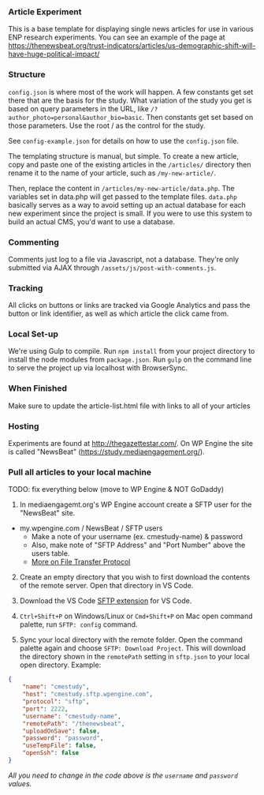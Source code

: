 ### Article Experiment
This is a base template for displaying single news articles for use in various ENP research experiments. You can see an example of the page at https://thenewsbeat.org/trust-indicators/articles/us-demographic-shift-will-have-huge-political-impact/

### Structure
`config.json` is where most of the work will happen. A few constants get set there that are the basis for the study. What variation of the study you get is based on query parameters in the URL, like `/?author_photo=personal&author_bio=basic`. Then constants get set based on those parameters. Use the root / as the control for the study.

See `config-example.json` for details on how to use the `config.json` file.

The templating structure is manual, but simple. To create a new article, copy and paste one of the existing articles in the <code>/articles/</code> directory then rename it to the name of your article, such as <code>/my-new-article/</code>.

Then, replace the content in <code>/articles/my-new-article/data.php</code>. The variables set in data.php will get passed to the template files. <code>data.php</code> basically serves as a way to avoid setting up an actual database for each new experiment since the project is small. If you were to use this system to build an actual CMS, you'd want to use a database.

### Commenting
Comments just log to a file via Javascript, not a database. They're only submitted via AJAX through <code>/assets/js/post-with-comments.js</code>.

### Tracking
All clicks on buttons or links are tracked via Google Analytics and pass the button or link identifier, as well as which article the click came from.

### Local Set-up
We're using Gulp to compile. Run <code>npm install</code> from your project directory to install the node modules from <code>package.json</code>. Run <code>gulp</code> on the command line to serve the project up via localhost with BrowserSync.

### When Finished
Make sure to update the article-list.html file with links to all of your articles

### Hosting
Experiments are found at http://thegazettestar.com/. On WP Engine the site is called "NewsBeat" (https://study.mediaengagement.org/).

### Pull all articles to your local machine
TODO: fix everything below (move to WP Engine & NOT GoDaddy)
1) In mediaengagemt.org's WP Engine account create a SFTP user for the "NewsBeat" site.
  - my.wpengine.com / NewsBeat / SFTP users
	- Make a note of your username (ex. cmestudy-name) & password
	- Also, make note of "SFTP Address" and "Port Number" above the users table.
	- [More on File Transfer Protocol](https://wpengine.com/support/sftp/?_gl=1*xsahx9*_ga*MTUyNTgyMTM0MS4xNjc2NDIwODk4*_ga_9HX6WG40N2*MTY4MTI1MDk0MS4xNi4xLjE2ODEyNTEyMzMuMC4wLjA.)
	
2) Create an empty directory that you wish to first download the contents of the remote server. Open that directory in VS Code.

3) Download the VS Code [SFTP extension](https://marketplace.visualstudio.com/items?itemName=Natizyskunk.sftp) for VS Code.

4) `Ctrl+Shift+P` on Windows/Linux or `Cmd+Shift+P` on Mac open command palette, run `SFTP: config` command.

5) Sync your local directory with the remote folder. Open the command palette again and choose `SFTP: Download Project`. This will download the directory shown in the `remotePath` setting in `sftp.json` to your local open directory. Example:

```json
{
    "name": "cmestudy",
    "host": "cmestudy.sftp.wpengine.com",
    "protocol": "sftp",
    "port": 2222,
    "username": "cmestudy-name",
    "remotePath": "/thenewsbeat",
    "uploadOnSave": false,
    "password": "password",
    "useTempFile": false,
    "openSsh": false
}
```

_All you need to change in the code above is the `username` and `password` values._